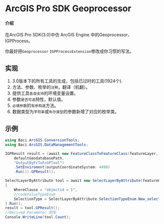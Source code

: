 # ArcGIS Pro SDK Geoprocessor

#### 介绍
在ArcGIS Pro SDK(3.0)中仿 ArcGIS Engine 中的Geoprocessor、IGPProcess。

你最好把`Geoprocessor` `IGPProcessExtension`修改成你习惯的写法。

## 实现
1. 3.0版本下的所有工具的生成，包括已过时的工具(1924个).
2. 方法、参数、枚举的`注释`，翻译（机翻）。
3. 提供工具`各自支持`的环境变量设置。
4. 参数`是否可选`特性，默认值。
5. `必填参数`的`有参构造`方法。
6. 数据类型为`字符串`或`布尔类型`的参数新增了对应的枚举类。

## 示例

```c#
using Baci.ArcGIS.ConversionTools;
using Baci.ArcGIS.DataManagementTools;

IGPResult result = (await new FeatureClassToFeatureClass(featureLayer,
    defaultGeodatabasePath,
    "OutputByFcToFcGPTool")
    .SetEnviroment(outputCoordinateSystem: 4490)
    .Run()).GPResult();

SelectLayerByAttribute tool = await new SelectLayerByAttribute(featureLayer)
{
    WhereClause = "objectid = 1",
    //codeValueTypeEnum
    SelectionType = SelectLayerByAttribute.SelectionTypeEnum.New_selection.Value()
}.Run();
result = tool.GPResult();
//Derived Parameter 回写
Console.WriteLine(tool.Count);

```


